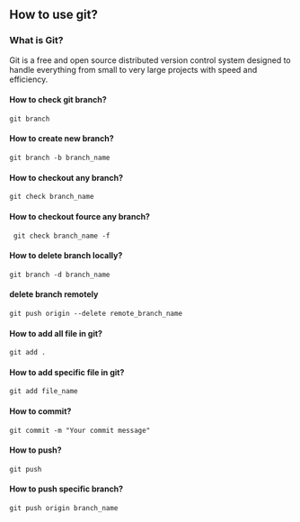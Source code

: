 ## How to use git?
### What is Git?

<p>Git is a free and open source distributed version control system designed to handle everything from small to very large projects with speed and efficiency.</p>

#### How to check git branch?
``` git branch ```

#### How to create new branch?
``` git branch -b branch_name ```

#### How to checkout any branch?
``` git check branch_name ```

#### How to checkout fource any branch?
``` git check branch_name -f```

#### How to delete branch locally?
``` git branch -d branch_name ```

#### delete branch remotely
```git push origin --delete remote_branch_name```

#### How to add all file in git?
``` git add . ```

#### How to add specific file in git?
``` git add file_name ```

#### How to commit?
``` git commit -m "Your commit message" ```

#### How to push?
``` git push ```

#### How to push specific branch?
``` git push origin branch_name ```

